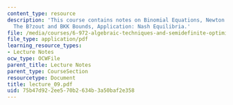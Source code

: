 ```yaml
---
content_type: resource
description: 'This course contains notes on Binomial Equations, Newton Polytopes,
  The B?zout and BKK Bounds, Application: Nash Equilibria.'
file: /media/courses/6-972-algebraic-techniques-and-semidefinite-optimization-spring-2006/75b47d922ee570b2634b3a50baf2e358_lecture_09.pdf
file_type: application/pdf
learning_resource_types:
- Lecture Notes
ocw_type: OCWFile
parent_title: Lecture Notes
parent_type: CourseSection
resourcetype: Document
title: lecture_09.pdf
uid: 75b47d92-2ee5-70b2-634b-3a50baf2e358
---
```

